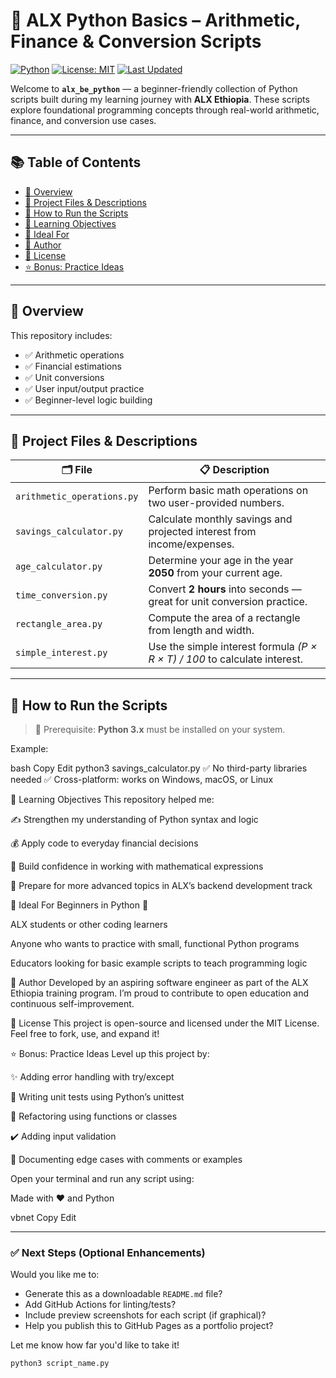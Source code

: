 # 🐍 ALX Python Basics – Arithmetic, Finance & Conversion Scripts

[![Python](https://img.shields.io/badge/language-Python-blue.svg)](https://www.python.org/)
[![License: MIT](https://img.shields.io/badge/License-MIT-yellow.svg)](LICENSE)
[![Last Updated](https://img.shields.io/github/last-commit/yourusername/alx_be_python)](https://github.com/yourusername/alx_be_python)

Welcome to **`alx_be_python`** — a beginner-friendly collection of Python scripts built during my learning journey with **ALX Ethiopia**. These scripts explore foundational programming concepts through real-world arithmetic, finance, and conversion use cases.

---

## 📚 Table of Contents

- [📘 Overview](#-overview)
- [📂 Project Files & Descriptions](#-project-files--descriptions)
- [🚀 How to Run the Scripts](#-how-to-run-the-scripts)
- [🎯 Learning Objectives](#-learning-objectives)
- [🧠 Ideal For](#-ideal-for)
- [🙋 Author](#-author)
- [📎 License](#-license)
- [⭐️ Bonus: Practice Ideas](#️-bonus-practice-ideas)

---

## 📘 Overview

This repository includes:

- ✅ Arithmetic operations
- ✅ Financial estimations
- ✅ Unit conversions
- ✅ User input/output practice
- ✅ Beginner-level logic building

---

## 📂 Project Files & Descriptions

| 🗂 File                     | 📋 Description                                                                 |
|----------------------------|---------------------------------------------------------------------------------|
| `arithmetic_operations.py` | Perform basic math operations on two user-provided numbers.                    |
| `savings_calculator.py`    | Calculate monthly savings and projected interest from income/expenses.         |
| `age_calculator.py`        | Determine your age in the year **2050** from your current age.                 |
| `time_conversion.py`       | Convert **2 hours** into seconds — great for unit conversion practice.         |
| `rectangle_area.py`        | Compute the area of a rectangle from length and width.                         |
| `simple_interest.py`       | Use the simple interest formula *(P × R × T) / 100* to calculate interest.     |

---

## 🚀 How to Run the Scripts

> 📌 Prerequisite: **Python 3.x** must be installed on your system.


Example:

bash
Copy
Edit
python3 savings_calculator.py
✅ No third-party libraries needed
✅ Cross-platform: works on Windows, macOS, or Linux

🎯 Learning Objectives
This repository helped me:

✍️ Strengthen my understanding of Python syntax and logic

💰 Apply code to everyday financial decisions

📐 Build confidence in working with mathematical expressions

🔁 Prepare for more advanced topics in ALX’s backend development track

🧠 Ideal For
Beginners in Python 🐍

ALX students or other coding learners

Anyone who wants to practice with small, functional Python programs

Educators looking for basic example scripts to teach programming logic

🙋 Author
Developed by an aspiring software engineer as part of the ALX Ethiopia training program.
I’m proud to contribute to open education and continuous self-improvement.

📎 License
This project is open-source and licensed under the MIT License.
Feel free to fork, use, and expand it!

⭐️ Bonus: Practice Ideas
Level up this project by:

✨ Adding error handling with try/except

🧪 Writing unit tests using Python’s unittest

🔄 Refactoring using functions or classes

✔️ Adding input validation

📝 Documenting edge cases with comments or examples

Open your terminal and run any script using:



Made with ❤️ and Python

vbnet
Copy
Edit

---

### ✅ Next Steps (Optional Enhancements)
Would you like me to:
- Generate this as a downloadable `README.md` file?
- Add GitHub Actions for linting/tests?
- Include preview screenshots for each script (if graphical)?
- Help you publish this to GitHub Pages as a portfolio project?

Let me know how far you'd like to take it!

```bash
python3 script_name.py
